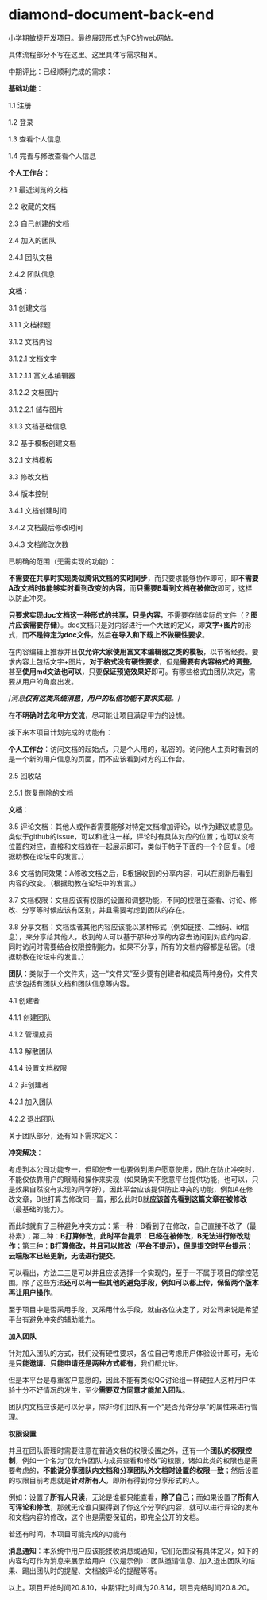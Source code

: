# diamond-document-back-end

小学期敏捷开发项目。最终展现形式为PC的web网站。

具体流程部分不写在这里。这里具体写需求相关。

中期评比：已经顺利完成的需求：

**基础功能**：

1.1 注册

1.2 登录

1.3 查看个人信息

1.4 完善与修改查看个人信息

**个人工作台**：

2.1 最近浏览的文档

2.2 收藏的文档

2.3 自己创建的文档

2.4 加入的团队

2.4.1 团队文档

2.4.2 团队信息

**文档**：

3.1 创建文档

3.1.1 文档标题

3.1.2 文档内容

3.1.2.1 文档文字

3.1.2.1.1 富文本编辑器

3.1.2.2 文档图片

3.1.2.2.1 储存图片

3.1.3 文档基础信息

3.2 基于模板创建文档

3.2.1 文档模板

3.3 修改文档

3.4 版本控制

3.4.1 文档创建时间

3.4.2 文档最后修改时间

3.4.3 文档修改次数

已明确的范围（无需实现的功能）：

**不需要在共享时实现类似腾讯文档的实时同步**，而只要求能够协作即可，即**不需要A改文档时B能够实时看到改变的内容**，而**只需要B看到文档在被修改**即可，这样以防止冲突。

**只要求实现doc文档这一种形式的共享，只是内容**，不需要存储实际的文件（？**图片应该需要存储**）。doc文档只是对内容进行一个大致的定义，即**文字+图片**的形式，而**不是特定为doc文件**，然后**在导入和下载上不做硬性要求**。

在内容编辑上推荐并且**仅允许大家使用富文本编辑器之类的模板**，以节省经费。要求内容上包括文字+图片，**对于格式没有硬性要求**，但是**需要有内容格式的调整**，甚至**使用md文法也可以**，只要**保证预览效果好**即可。有哪些格式由团队决定，需要从用户的角度出发。

/*消息**仅有这类系统消息，用户的私信功能不要求实现**。*/

在**不明确时去和甲方交流**，尽可能让项目满足甲方的设想。

接下来本项目计划完成的功能有：

**个人工作台**：访问文档的起始点，只是个人用的，私密的。访问他人主页时看到的是一个新的用户信息的页面，而不应该看到对方的工作台。

2.5 回收站

2.5.1 恢复删除的文档

**文档**：

3.5 评论文档：其他人或作者需要能够对特定文档增加评论，以作为建议或意见。类似于github的issue，可以和批注一样，评论时有具体对应的位置；也可以没有位置的对应，直接和文档放在一起展示即可，类似于帖子下面的一个个回复。（根据助教在论坛中的发言。）

3.6 文档协同效果：A修改文档之后，B根据收到的分享内容，可以在刷新后看到内容的改变。（根据助教在论坛中的发言。）

3.7 文档权限：文档应该有权限的设置和调整功能，不同的权限在查看、讨论、修改、分享等时候应该有区别，并且需要考虑到团队的存在。

3.8 分享文档：文档或者其他内容应该能以某种形式（例如链接、二维码、id信息），来分享给其他人，收到的人可以基于那种分享的内容去访问到对应的内容，同时访问时需要结合权限控制能力。如果不分享，所有的文档内容都是私密。（根据助教在论坛中的发言。）
  
**团队**：类似于一个文件夹，这一“文件夹”至少要有创建者和成员两种身份，文件夹应该包括有团队文档和团队信息等内容。

4.1 创建者

4.1.1 创建团队

4.1.2 管理成员

4.1.3 解散团队

4.1.4 设置文档权限

4.2 非创建者

4.2.1 加入团队

4.2.2 退出团队

关于团队部分，还有如下需求定义：

**冲突解决**：

考虑到本公司功能专一，但即使专一也要做到用户愿意使用，因此在防止冲突时，不能仅依靠用户的眼睛和操作来实现（如果确实不愿意平台提供功能，也可以，只是效果自然没有实现的同学好），因此平台应该提供防止冲突的功能，例如A在修改文章，B也打算去修改同一篇，那么此时B就**应该首先看到这篇文章在被修改**（最基础的能力）。

而此时就有了三种避免冲突方式：第一种：B看到了在修改，自己直接不改了（最朴素）；第二种：**B打算修改，此时平台提示：已经在被修改，B无法进行修改动作**；第三种：**B打算修改，并且可以修改（平台不提示），但是提交时平台提示：云端版本已经更新，无法进行提交**。

可以看出，方法二三是可以并且应该选择一个实现的，至于一不属于项目的掌控范围。除了这些方法**还可以有一些其他的避免手段，例如可以都上传，保留两个版本再让用户操作**。

至于项目中是否采用手段，又采用什么手段，就由各位决定了，对公司来说是希望平台有避免冲突的辅助能力。

**加入团队**

针对加入团队的方式，我们没有硬性要求，各位自己考虑用户体验设计即可，无论是**只能邀请、只能申请还是两种方式都有**，我们都允许。

但是本平台是尊重客户意愿的，因此不能有类似QQ讨论组一样硬拉人这种用户体验十分不好情况的发生，至少**需要双方同意才能加入团队**。

团队内文档应该是可以分享，除非你们团队有一个“是否允许分享”的属性来进行管理。

**权限设置**

并且在团队管理时需要注意在普通文档的权限设置之外，还有一个**团队的权限控制**，例如一个名为“仅允许团队内成员查看和修改”的权限，诸如此类的权限也是需要考虑的，**不能说分享团队内文档和分享团队外文档时设置的权限一致**；然后设置的权限目前考虑就是**针对所有人**，即所有得到你分享形式的人。

例如：设置了**所有人只读**，无论是谁都只能查看，**除了自己**；而如果设置了**所有人可评论和修改**，那就无论谁只要得到了你这个分享的内容，就可以进行评论的发布和文档内容的修改，这个也是需要保证的，即完全公开的文档。

若还有时间，本项目可能完成的功能有：

**消息通知**：本系统中用户应该能接收消息或通知，它们范围没有具体定义，如下的内容均可作为消息来展示给用户（仅是示例）：团队邀请信息、加入退出团队的结果、踢出团队时的提醒、文档被评论的提醒等等。

以上。项目开始时间20.8.10，中期评比时间为20.8.14，项目完结时间20.8.20。
